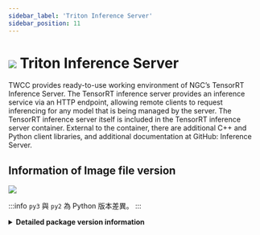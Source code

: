 ```yaml
---
sidebar_label: 'Triton Inference Server'
sidebar_position: 11
---
```


# <img class="ccsimgicon" src='https://cos.twcc.ai/SYS-MANUAL/uploads/upload_f55059e9d0a6ac45c44bcc0ec1bebff5.png' /> Triton Inference Server


TWCC provides ready-to-use working environment of NGC’s TensorRT Inference Server. The TensorRT inference server provides an inference service via an HTTP endpoint, allowing remote clients to request inferencing for any model that is being managed by the server. The TensorRT inference server itself is included in the TensorRT inference server container. External to the container, there are additional C++ and Python client libraries, and additional documentation at GitHub: Inference Server.

## <i class="fa fa-sticky-note" aria-hidden="true"></i> <span class="ccsimglist">Information of Image file version</span> 

![](https://cos.twcc.ai/SYS-MANUAL/uploads/upload_406447ea29f101fc48b37000ddd0fbe6.png)



:::info
`py3` 與 `py2` 為 Python 版本差異。
:::

<details class="docspoiler">

<summary><b>Detailed package version information</b></summary>

- <ins><a href = "https://docs.nvidia.com/deeplearning/triton-inference-server/release-notes/rel_21-02.html#rel_21-02">tritonserver-21.02-py3</a></ins>
- <ins><a href = "https://docs.nvidia.com/deeplearning/triton-inference-server/release-notes/rel_20-02.html#rel_20-02">tensorrtserver-20.02-py3</a></ins>
- <ins><a href = "https://docs.nvidia.com/deeplearning/triton-inference-server/release-notes/rel_19-02.html#rel_19-02">tensorrtserver-19.02-py3-v1</a></ins>
- <ins><a href = "https://docs.nvidia.com/deeplearning/triton-inference-server/release-notes/rel_18.12.html#rel_18.12">tensorrtserver-18.12-py3-v1</a></ins>
- <ins><a href = "https://docs.nvidia.com/deeplearning/triton-inference-server/release-notes/rel_18.10.html#rel_18.10">tensorrtserver-18.10-py3-v1</a></ins>
- <ins><a href = "https://docs.nvidia.com/deeplearning/triton-inference-server/release-notes/rel_18.08.html#rel_18.08">tensorrtserver-18.08.1-py3-v1</a></ins>
- <ins><a href = "https://docs.nvidia.com/deeplearning/triton-inference-server/release-notes/rel_18.08.html#rel_18.08">tensorrtserver-18.08.1-py2-v1</a></ins>

</details>


